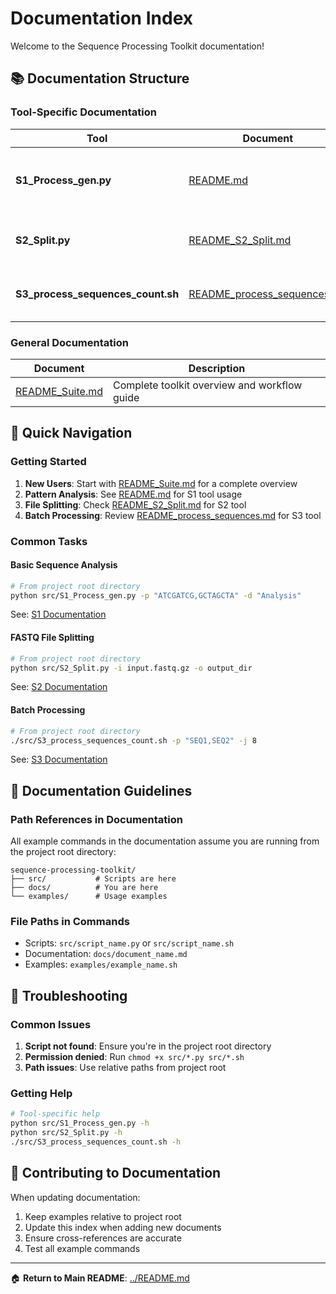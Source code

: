 # Documentation Index

Welcome to the Sequence Processing Toolkit documentation!

## 📚 Documentation Structure

### Tool-Specific Documentation

| Tool | Document | Description |
|------|----------|-------------|
| **S1_Process_gen.py** | [README.md](README.md) | Comprehensive guide for sequence pattern analysis |
| **S2_Split.py** | [README_S2_Split.md](README_S2_Split.md) | Complete documentation for FASTQ splitting tool |
| **S3_process_sequences_count.sh** | [README_process_sequences.md](README_process_sequences.md) | Advanced guide for batch processing script |

### General Documentation

| Document | Description |
|----------|-------------|
| [README_Suite.md](README_Suite.md) | Complete toolkit overview and workflow guide |

## 🚀 Quick Navigation

### Getting Started
1. **New Users**: Start with [README_Suite.md](README_Suite.md) for a complete overview
2. **Pattern Analysis**: See [README.md](README.md) for S1 tool usage
3. **File Splitting**: Check [README_S2_Split.md](README_S2_Split.md) for S2 tool
4. **Batch Processing**: Review [README_process_sequences.md](README_process_sequences.md) for S3 tool

### Common Tasks

#### Basic Sequence Analysis
```bash
# From project root directory
python src/S1_Process_gen.py -p "ATCGATCG,GCTAGCTA" -d "Analysis"
```
See: [S1 Documentation](README.md)

#### FASTQ File Splitting
```bash
# From project root directory
python src/S2_Split.py -i input.fastq.gz -o output_dir
```
See: [S2 Documentation](README_S2_Split.md)

#### Batch Processing
```bash
# From project root directory
./src/S3_process_sequences_count.sh -p "SEQ1,SEQ2" -j 8
```
See: [S3 Documentation](README_process_sequences.md)

## 📖 Documentation Guidelines

### Path References in Documentation
All example commands in the documentation assume you are running from the project root directory:

```
sequence-processing-toolkit/
├── src/           # Scripts are here
├── docs/          # You are here
└── examples/      # Usage examples
```

### File Paths in Commands
- Scripts: `src/script_name.py` or `src/script_name.sh`
- Documentation: `docs/document_name.md`
- Examples: `examples/example_name.sh`

## 🔧 Troubleshooting

### Common Issues
1. **Script not found**: Ensure you're in the project root directory
2. **Permission denied**: Run `chmod +x src/*.py src/*.sh`
3. **Path issues**: Use relative paths from project root

### Getting Help
```bash
# Tool-specific help
python src/S1_Process_gen.py -h
python src/S2_Split.py -h
./src/S3_process_sequences_count.sh -h
```

## 📝 Contributing to Documentation

When updating documentation:
1. Keep examples relative to project root
2. Update this index when adding new documents
3. Ensure cross-references are accurate
4. Test all example commands

---

🏠 **Return to Main README**: [../README.md](../README.md) 